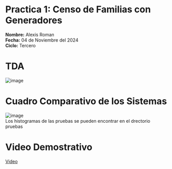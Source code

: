 # Practica 1: Censo de Familias con Generadores
**Nombre:** Alexis Roman  
**Fecha:** 04 de Noviembre del 2024  
**Ciclo:** Tercero  
# TDA  
![image](https://github.com/user-attachments/assets/74df401d-b6bc-45b2-a7e4-4d901d48aa32)
# Cuadro Comparativo de los Sistemas  
![image](https://github.com/user-attachments/assets/50c443a7-6cd3-45cd-855f-4419cece1dbb)  
Los histogramas de las pruebas se pueden encontrar en el drectorio pruebas
# Video Demostrativo 
[Video](https://drive.google.com/file/d/1nQDbCd7l9pz0FwIr1Cm-wQ8jMuoCQhIu/view?usp=sharing)
